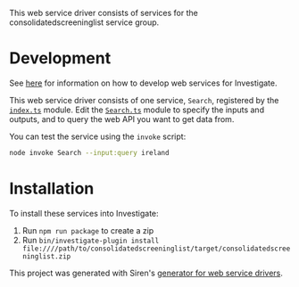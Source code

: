 This web service driver consists of services for the consolidatedscreeninglist service group.

# Development
See [here](https://www.npmjs.com/package/@sirensolutions/web-service-interface) for information on how to develop web services for Investigate.

This web service driver consists of one service, `Search`, registered by the [`index.ts`](src/index.ts) module. Edit the [`Search.ts`](src/Search.ts) module to specify the inputs and outputs, and to query the web API you want to get data from.

You can test the service using the `invoke` script:
```bash
node invoke Search --input:query ireland
```

# Installation
To install these services into Investigate:
1. Run `npm run package` to create a zip
1. Run `bin/investigate-plugin install file:////path/to/consolidatedscreeninglist/target/consolidatedscreeninglist.zip`

This project was generated with Siren's [generator for web service drivers](https://www.npmjs.com/package/@sirensolutions/generator-web-service).
